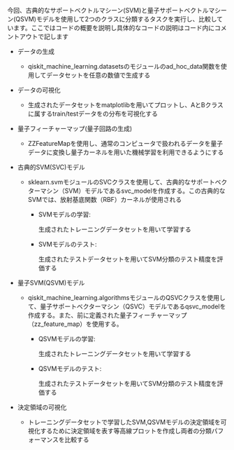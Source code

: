 今回、古典的なサポートベクトルマシーン(SVM)と量子サポートベクトルマシーン(QSVM)モデルを使用して2つのクラスに分類するタスクを実行し、比較しています。ここではコードの概要を説明し具体的なコードの説明はコード内にコメントアウトで記します
- データの生成
  - qiskit_machine_learning.datasetsのモジュールのad_hoc_data関数を使用してデータセットを任意の数値で生成する
- データの可視化
  - 生成されたデータセットをmatplotlibを用いてプロットし、AとBクラスに属するtrain/testデータをの分布を可視化する
- 量子フィーチャーマップ(量子回路の生成)
  - ZZFeatureMapを使用し、通常のコンピュータで扱われるデータを量子データに変換し量子カーネルを用いた機械学習を利用できるようにする
- 古典的SVM(SVC)モデル
  - sklearn.svmモジュールのSVCクラスを使用して、古典的なサポートベクターマシン（SVM）モデルであるsvc_modelを作成する。この古典的なSVMでは、放射基底関数（RBF）カーネルが使用される
    - SVMモデルの学習:
      
      生成されたトレーニングデータセットを用いて学習する
    - SVMモデルのテスト:

      生成されたテストデータセットを用いてSVM分類のテスト精度を評価する
- 量子SVM(QSVM)モデル
  - qiskit_machine_learning.algorithmsモジュールのQSVCクラスを使用して、量子サポートベクターマシン（QSVC）モデルであるqsvc_modelを作成する。また、前に定義された量子フィーチャーマップ（zz_feature_map）を使用する。
    - QSVMモデルの学習:
          
      生成されたトレーニングデータセットを用いて学習する
    - QSVMモデルのテスト:

      生成されたテストデータセットを用いてSVM分類のテスト精度を評価する

- 決定領域の可視化
  - トレーニングデータセットで学習したSVM,QSVMモデルの決定領域を可視化するために決定領域を表す等高線プロットを作成し両者の分類パフォーマンスを比較する
